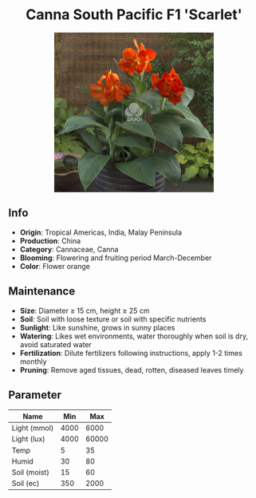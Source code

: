 <h1 align='center'>Canna South Pacific F1 'Scarlet'</h1>
<p align="center">
    <img 
        align='center'
        width='320'
        src="../images/canna south pacific f1 scarlet.png" 
        alt='Canna South Pacific F1 'Scarlet'' />
</p>

## Info

 - **Origin**: Tropical Americas, India, Malay Peninsula
 - **Production**: China
 - **Category**: Cannaceae, Canna
 - **Blooming**: Flowering and fruiting period March-December
 - **Color**: Flower orange

## Maintenance

 - **Size**: Diameter ≥ 15 cm, height ≥ 25 cm
 - **Soil**: Soil with loose texture or soil with specific nutrients
 - **Sunlight**: Like sunshine, grows in sunny places
 - **Watering**: Likes wet environments, water thoroughly when soil is dry, avoid saturated water
 - **Fertilization**: Dilute fertilizers following instructions, apply 1-2 times monthly
 - **Pruning**: Remove aged tissues, dead, rotten, diseased leaves timely

## Parameter

| Name         | Min  | Max   |
|--------------|------|-------|
| Light (mmol) | 4000 | 6000  |
| Light (lux)  | 4000 | 60000 |
| Temp         | 5    | 35    |
| Humid        | 30   | 80    |
| Soil (moist) | 15   | 60    |
| Soil (ec)    | 350  | 2000  |